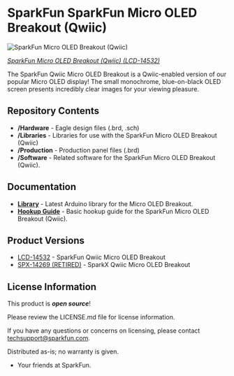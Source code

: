 SparkFun SparkFun Micro OLED Breakout (Qwiic)
========================================

![SparkFun Micro OLED Breakout (Qwiic)](https://cdn.sparkfun.com/assets/parts/1/2/6/2/1/14532-SparkFun_Micro_OLED_Breakout__Qwiic_-01.jpg)

[*SparkFun Micro OLED Breakout (Qwiic) (LCD-14532)*](https://www.sparkfun.com/products/14532)

The SparkFun Qwiic Micro OLED Breakout is a Qwiic-enabled version of our popular Micro OLED display! The small monochrome, blue-on-black OLED screen presents incredibly clear images for your viewing pleasure. 

Repository Contents
-------------------

* **/Hardware** - Eagle design files (.brd, .sch)
* **/Libraries** - Libraries for use with the SparkFun Micro OLED Breakout (Qwiic)
* **/Production** - Production panel files (.brd)
* **/Software** - Related software for the SparkFun Micro OLED Breakout (Qwiic).

Documentation
--------------
* **[Library](https://github.com/sparkfun/SparkFun_Micro_OLED_Arduino_Library)** - Latest Arduino library for the Micro OLED Breakout.
* **[Hookup Guide](https://learn.sparkfun.com/tutorials/qwiic-micro-oled-hookup-guide)** - Basic hookup guide for the SparkFun Micro OLED Breakout (Qwiic).

Product Versions
----------------
* [LCD-14532](https://www.sparkfun.com/products/14532) - SparkFun Qwiic Micro OLED Breakout
* [SPX-14269 (RETIRED)](https://www.sparkfun.com/products/14269) - SparkX Qwiic Micro OLED Breakout

License Information
-------------------

This product is _**open source**_! 

Please review the LICENSE.md file for license information. 

If you have any questions or concerns on licensing, please contact techsupport@sparkfun.com.

Distributed as-is; no warranty is given.

- Your friends at SparkFun.

_<COLLABORATION CREDIT>_
